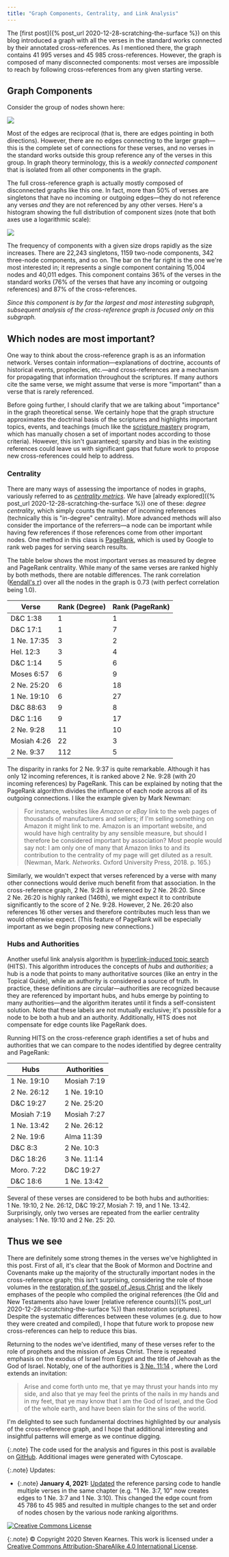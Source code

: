 ```yaml
---
title: "Graph Components, Centrality, and Link Analysis"
---
```


The [first post]({% post_url 2020-12-28-scratching-the-surface %})
on this blog introduced a graph with all the verses in the standard works
connected by their annotated cross-references. As I mentioned there, the graph
contains 41&nbsp;995 verses and 45&nbsp;985 cross-references. However, the graph
is composed of many disconnected components: most verses are impossible to reach
by following cross-references from any given starting verse.

## Graph Components

Consider the group of nodes shown here:

![](/assets/2020-12-31/small-component.png)

Most of the edges are reciprocal (that is, there are edges pointing in both
directions). However, there are no edges connecting to the larger graph—this is
the complete set of connections for these verses, and no verses in the standard
works outside this group reference any of the verses in this group. In graph
theory terminology, this is a *weakly connected component*
that is isolated from all other components in the graph.

The full cross-reference graph is actually mostly composed of disconnected
graphs like this one. In fact, more than 50% of verses are singletons that have
no incoming or outgoing edges—they do not reference any verses *and*
they are not referenced by any other verses. Here's a histogram showing the full
distribution of component sizes (note that both axes use a logarithmic scale):

![](/assets/2020-12-31/component-size.png)

The frequency of components with a given size drops rapidly as the size
increases. There are 22,243 singletons, 1159 two-node components, 342
three-node components, and so on. The bar on the far right is the one we're most
interested in; it represents a single component containing 15,004 nodes and
40,011 edges. This component contains 36% of the verses in the standard
works (76% of the verses that have any incoming or outgoing references) and 87%
of the cross-references.

*Since this component is by far the largest and most interesting subgraph,
subsequent analysis of the cross-reference graph is focused only on this
subgraph.*

## Which nodes are most important?

One way to think about the cross-reference graph is as an information network.
Verses contain information—explanations of doctrine, accounts of historical
events, prophecies, etc.—and cross-references are a mechanism for propagating
that information throughout the scriptures. If many authors cite the same verse,
we might assume that verse is more "important" than a verse that is rarely
referenced.

Before going further, I should clarify that we are talking about "importance"
in the graph theoretical sense. We certainly hope that the graph structure
approximates the doctrinal basis of the scriptures and highlights important
topics, events, and teachings (much like
the [scripture mastery](https://www.churchofjesuschrist.org/study/manual/doctrine-and-covenants-and-church-history-seminary-teacher-manual-2014/appendix/introduction-to-scripture-mastery?lang=eng)
program, which has manually chosen a set of important nodes according to those
criteria). However, this isn't guaranteed; sparsity and bias in the existing
references could leave us with significant gaps that future work to propose new
cross-references could help to address.

### Centrality

There are many ways of assessing the importance of nodes in graphs, variously
referred to as [*centrality metrics*](https://en.wikipedia.org/wiki/Centrality).
We have
[already explored]({% post_url 2020-12-28-scratching-the-surface %}) one of
these: *degree centrality*, which simply counts the number of incoming
references (technically this is "in-degree" centrality). More advanced methods
will also consider the importance of the referrers—a node can be important while
having few references if those references come from other important nodes. One
method in this class is
[PageRank](https://en.wikipedia.org/wiki/PageRank), which is used by Google to
rank web pages for serving search results.

The table below shows the most important verses as measured by degree and
PageRank centrality. While many of the same verses are ranked highly by both
methods, there are notable differences. The rank
correlation ([Kendall's 𝜏](https://en.wikipedia.org/wiki/Kendall_rank_correlation_coefficient))
over all the nodes in the graph is 0.73 (with perfect correlation being 1.0).

<table>
<thead>
  <tr>
    <th>Verse</th>
    <th>Rank (Degree)</th>
    <th>Rank (PageRank)</th>
  </tr>
</thead>
<tbody>
  <tr class="dc">
    <td>D&amp;C 1:38</td>
    <td class="right">1</td>
    <td class="right">1</td>
  </tr>
  <tr class="dc">
    <td>D&amp;C 17:1</td>
    <td class="right">1</td>
    <td class="right">7</td>
  </tr>
  <tr class="bom">
    <td>1 Ne. 17:35</td>
    <td class="right">3</td>
    <td class="right">2</td>
  </tr>
  <tr class="bom">
    <td>Hel. 12:3</td>
    <td class="right">3</td>
    <td class="right">4</td>
  </tr>
  <tr class="dc">
    <td>D&amp;C 1:14</td>
    <td class="right">5</td>
    <td class="right">6</td>
  </tr>
  <tr class="pgp">
    <td>Moses 6:57</td>
    <td class="right">6</td>
    <td class="right">9</td>
  </tr>
  <tr class="bom">
    <td>2 Ne. 25:20</td>
    <td class="right">6</td>
    <td class="right">18</td>
  </tr>
  <tr class="bom">
    <td>1 Ne. 19:10</td>
    <td class="right">6</td>
    <td class="right">27</td>
  </tr>
  <tr class="dc">
    <td>D&amp;C 88:63</td>
    <td class="right">9</td>
    <td class="right">8</td>
  </tr>
  <tr class="dc">
    <td>D&amp;C 1:16</td>
    <td class="right">9</td>
    <td class="right">17</td>
  </tr>
  <tr class="bom">
    <td>2 Ne. 9:28</td>
    <td class="right">11</td>
    <td class="right">10</td>
  </tr>
  <tr class="bom">
    <td>Mosiah 4:26</td>
    <td class="right">22</td>
    <td class="right">3</td>
  </tr>
  <tr class="bom">
    <td>2 Ne. 9:37</td>
    <td class="right">112</td>
    <td class="right">5</td>
  </tr>
</tbody>
</table>

The disparity in ranks for 2&nbsp;Ne.&nbsp;9:37 is quite remarkable. Although it
has only 12 incoming references, it is ranked above 2&nbsp;Ne.&nbsp;9:28
(with 20 incoming references) by PageRank. This can be explained by noting that
the PageRank algorithm divides the influence of each node across all of its
outgoing connections. I like the example given by Mark Newman:

> For instance, websites like <i>Amazon</i> or <i>eBay</i> link to the web pages
of thousands of manufacturers and sellers; if I'm selling something on Amazon it
might link to me. Amazon is an important website, and would have high centrality
by any sensible measure, but should I therefore be considered important by
association? Most people would say not: I am only one of many that Amazon links
to and its contribution to the centrality of my page will get diluted as a
result. (Newman, Mark. <i>Networks</i>. Oxford University Press, 2018. p. 165.)

Similarly, we wouldn't expect that verses referenced by a verse with many other
connections would derive much benefit from that association. In the
cross-reference graph, 2&nbsp;Ne.&nbsp;9:28 is referenced by 2&nbsp;Ne.&nbsp;26:20.
Since 2&nbsp;Ne.&nbsp;26:20 is highly ranked (146th), we might expect it to
contribute significantly to the score of 2&nbsp;Ne.&nbsp;9:28. However,
2&nbsp;Ne.&nbsp;26:20 also references 16 other verses and therefore contributes
much less than we would otherwise expect.
(This feature of PageRank will be especially important as we begin proposing new
connections.)

### Hubs and Authorities

Another useful link analysis algorithm is
[hyperlink-induced topic search](https://en.wikipedia.org/wiki/HITS_algorithm)
(HITS). This algorithm introduces the concepts of *hubs* and
*authorities*; a hub is a node that points to many authoritative sources
(like an entry in the Topical Guide), while an authority is considered a source
of truth. In practice, these definitions are circular—authorities are recognized
because they are referenced by important hubs, and hubs emerge by pointing to
many authorities—and the algorithm iterates until it finds a self-consistent
solution. Note that these labels are not mutually exclusive; it's possible for a
node to be both a hub and an authority. Additionally, HITS does not compensate
for edge counts like PageRank does.

Running HITS on the cross-reference graph identifies a set of hubs and
authorities that we can compare to the nodes identified by degree centrality and
PageRank:

<table>
<thead>
  <tr>
    <th>Hubs</th>
    <th></th>
    <th>Authorities</th>
  </tr>
</thead>
<tbody>
  <tr>
    <td class="bom">1 Ne. 19:10</td>
    <td></td>
    <td class="bom">Mosiah 7:19</td>
  </tr>
  <tr>
    <td class="bom">2 Ne. 26:12</td>
    <td></td>
    <td class="bom">1 Ne. 19:10</td>
  </tr>
  <tr>
    <td class="dc">D&amp;C 19:27</td>
    <td></td>
    <td class="bom">2 Ne. 25:20</td>
  </tr>
  <tr>
    <td class="bom">Mosiah 7:19</td>
    <td></td>
    <td class="bom">Mosiah 7:27</td>
  </tr>
  <tr>
    <td class="bom">1 Ne. 13:42</td>
    <td></td>
    <td class="bom">2 Ne. 26:12</td>
  </tr>
  <tr>
    <td class="bom">2 Ne. 19:6</td>
    <td></td>
    <td class="bom">Alma 11:39</td>
  </tr>
  <tr>
    <td class="dc">D&amp;C 8:3</td>
    <td></td>
    <td class="bom">2 Ne. 10:3</td>
  </tr>
  <tr>
    <td class="dc">D&amp;C 18:26</td>
    <td></td>
    <td class="bom">3 Ne. 11:14</td>
  </tr>
  <tr>
    <td class="bom">Moro. 7:22</td>
    <td></td>
    <td class="dc">D&amp;C 19:27</td>
  </tr>
  <tr>
    <td class="dc">D&amp;C 18:6</td>
    <td></td>
    <td class="bom">1 Ne. 13:42</td>
  </tr>
</tbody>
</table>

Several of these verses are considered to be both hubs and authorities:
1&nbsp;Ne.&nbsp;19:10, 2&nbsp;Ne.&nbsp;26:12, D&amp;C&nbsp;19:27, Mosiah&nbsp;7:
19, and 1&nbsp;Ne.&nbsp;13:42. Surprisingly, only two verses are repeated from
the earlier centrality analyses: 1&nbsp;Ne.&nbsp;19:10 and 2&nbsp;Ne.&nbsp;25:
20.

## Thus we see

There are definitely some strong themes in the verses we've highlighted in this
post. First of all, it's clear that the Book of Mormon and Doctrine and
Covenants make up the majority of the structurally important nodes in the
cross-reference graph; this isn't surprising, considering the role of those
volumes in the
[restoration of the gospel of Jesus Christ](https://www.churchofjesuschrist.org/study/manual/true-to-the-faith/restoration-of-the-gospel?lang=eng)
and the likely emphases of the people who compiled the original references (the
Old and New Testaments also have lower
[relative reference counts]({% post_url 2020-12-28-scratching-the-surface %})
than restoration scriptures). Despite the systematic differences between these
volumes (e.g. due to how they were created and compiled), I hope that future
work to propose new cross-references can help to reduce this bias.

Returning to the nodes we've identified, many of these verses refer to the role
of prophets and the mission of Jesus Christ. There is repeated emphasis on the
exodus of Israel from Egypt and the title of Jehovah as the God of Israel.
Notably, one of the authorities is
[3&nbsp;Ne.&nbsp;11:14](https://www.churchofjesuschrist.org/study/scriptures/bofm/3-ne/11.14?lang=eng#p14#14)
, where the Lord extends an invitation:

> Arise and come forth unto me, that ye may thrust your hands into my side, and also that ye may feel the prints of the nails in my hands and in my feet, that ye may know that I am the God of Israel, and the God of the whole earth, and have been slain for the sins of the world.

I'm delighted to see such fundamental doctrines highlighted by our analysis of
the cross-reference graph, and I hope that additional interesting and insightful
patterns will emerge as we continue digging.

{:.note}
The code used for the analysis and figures in this post is available
on [GitHub](https://github.com/skearnes/scripture-graph). Additional images were
generated with Cytoscape.

{:.note}
Updates:

* {:.note} **January 4,
  2021:** [Updated](https://github.com/skearnes/scripture-graph/pull/8)
  the reference parsing code to handle multiple verses in the same chapter
  (e.g. "1&nbsp;Ne.&nbsp;3:7,&nbsp;10" now creates edges to 1&nbsp;Ne.&nbsp;3:7
  and 1&nbsp;Ne.&nbsp;3:10). This changed the edge count from 45&nbsp;786 to
  45&nbsp;985 and resulted in multiple changes to the set and order of nodes
  chosen by the various node ranking algorithms.

[![Creative Commons License](https://i.creativecommons.org/l/by-sa/4.0/88x31.png)](http://creativecommons.org/licenses/by-sa/4.0/)

{:.note}
© Copyright 2020 Steven Kearnes. This work is licensed under a
[Creative Commons Attribution-ShareAlike 4.0 International License](http://creativecommons.org/licenses/by-sa/4.0/).

